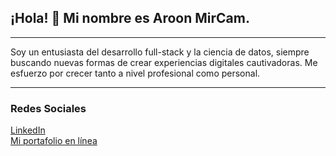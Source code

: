 <h2 align="left">¡Hola! 👋 Mi nombre es Aroon MirCam.</h2>

---

<p align="left">Soy un entusiasta del desarrollo full-stack y la ciencia de datos, siempre buscando nuevas formas de crear experiencias digitales cautivadoras. Me esfuerzo por crecer tanto a nivel profesional como personal.</p>

---

<h3 align="left">Redes Sociales</h3>

<div align="left">
  <a href="https://www.linkedin.com/in/roberto-aroon-miranda-campos-175a7a2a5/" target="_blank">LinkedIn</a>
  <br>
  <a href="https://portfolio-mircam.vercel.app/" target="_blank">Mi portafolio en línea</a>
</div>
